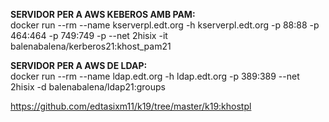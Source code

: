**SERVIDOR PER A AWS KEBEROS AMB PAM:**  
docker run --rm --name kserverpl.edt.org -h kserverpl.edt.org -p 88:88 -p 464:464 -p 749:749 -p --net 2hisix -it balenabalena/kerberos21:khost_pam21

**SERVIDOR PER A AWS DE LDAP:**  
docker run --rm --name ldap.edt.org -h ldap.edt.org -p 389:389 --net 2hisix -d balenabalena/ldap21:groups  

https://github.com/edtasixm11/k19/tree/master/k19:khostpl
